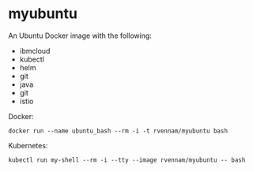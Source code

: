 # myubuntu

An Ubuntu Docker image with the following:
- ibmcloud
- kubectl
- helm
- git
- java
- git
- istio


Docker:
```
docker run --name ubuntu_bash --rm -i -t rvennam/myubuntu bash
```

Kubernetes:
```
kubectl run my-shell --rm -i --tty --image rvennam/myubuntu -- bash
```
